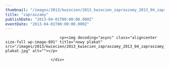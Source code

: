 ```yaml
---
thumbnail: "/images/2013/kwiecien/2013_kwiecien_zapraszamy_2013_04_zapraszamy_nowy-plakat.jpg"
title: "zapraszamy"
publishDate: "2013-04-01T00:00:00.000Z"
eventDate: "2013-04-01T00:00:00.000Z"
---
```


<div class="entry-content">
							
							<p><img decoding="async" class="aligncenter size-full wp-image-891" title="nowy plakat" src="/images/2013/kwiecien/2013_kwiecien_zapraszamy_2013_04_zapraszamy_nowy-plakat.jpg" alt=""></p>
						
						</div>
